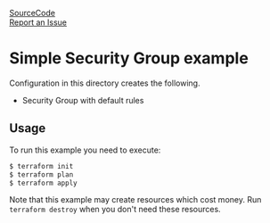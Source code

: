 [SourceCode](https://github.com/nclouds/terraform-aws-security-group/tree/v0.2.4/examples/simple)   
[Report an Issue](https://github.com/nclouds/terraform-aws-security-group/issues)

# Simple Security Group example

Configuration in this directory creates the following.
- Security Group with default rules

## Usage

To run this example you need to execute:

```bash
$ terraform init
$ terraform plan
$ terraform apply
```

Note that this example may create resources which cost money. Run `terraform destroy` when you don't need these resources.

